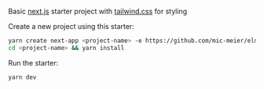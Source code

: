 Basic [next.js](https://nextjs.org/) starter project with [tailwind.css](https://tailwindcss.com/) for styling

Create a new project using this starter:

```bash
yarn create next-app <project-name> -e https://github.com/mic-meier/elmayos-next-starter-tw
cd <project-name> && yarn install
```

Run the starter:

```bash
yarn dev
```
